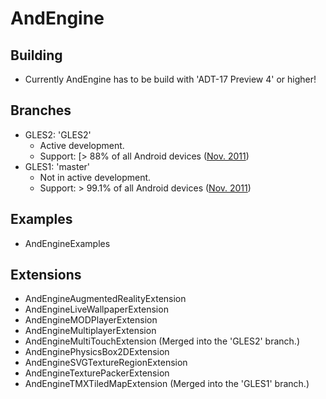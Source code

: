 # AndEngine

## Building

 * Currently AndEngine has to be build with 'ADT-17 Preview 4' or higher!

## Branches

 * GLES2: 'GLES2'
    * Active development. 
    * Support: [> 88% of all Android devices ([Nov. 2011](http://developer.android.com/resources/dashboard/platform-versions.html))
 * GLES1: 'master'
    * Not in active development.
    * Support: > 99.1% of all Android devices ([Nov. 2011](http://developer.android.com/resources/dashboard/platform-versions.html))

## Examples

 * AndEngineExamples

## Extensions

 * AndEngineAugmentedRealityExtension
 * AndEngineLiveWallpaperExtension
 * AndEngineMODPlayerExtension
 * AndEngineMultiplayerExtension
 * AndEngineMultiTouchExtension (Merged into the 'GLES2' branch.)
 * AndEnginePhysicsBox2DExtension
 * AndEngineSVGTextureRegionExtension
 * AndEngineTexturePackerExtension
 * AndEngineTMXTiledMapExtension (Merged into the 'GLES1' branch.)